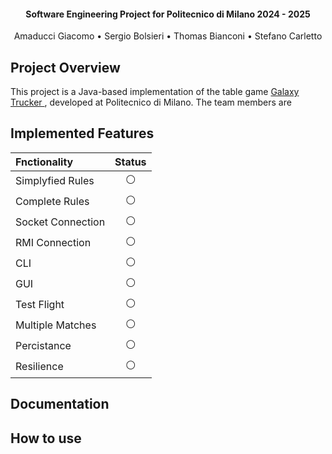 
<h4 align="center">Software Engineering Project for Politecnico di Milano 2024 - 2025</h4>
<p align="center">
    Amaducci Giacomo •
    Sergio Bolsieri •
    Thomas Bianconi •
    Stefano Carletto
</p>

## Project Overview

This project is a Java-based implementation of the table game <a href="https://www.craniocreations.it/prodotto/galaxy-trucker"> Galaxy Trucker </a>, developed at Politecnico di Milano. The team members are 

## Implemented Features

| Fnctionality     | Status |
| :--------------- | :----: |
| Simplyfied Rules | ⚪      |
| Complete Rules   | ⚪️      |
| Socket Connection| ⚪️      |
| RMI Connection   | ⚪️      |
| CLI              | ⚪️      |
| GUI              | ⚪️      |
| Test Flight      | ⚪️      |
| Multiple Matches | ⚪️      |
| Percistance      | ⚪️      |
| Resilience       | ⚪️      |

## Documentation

## How to use
